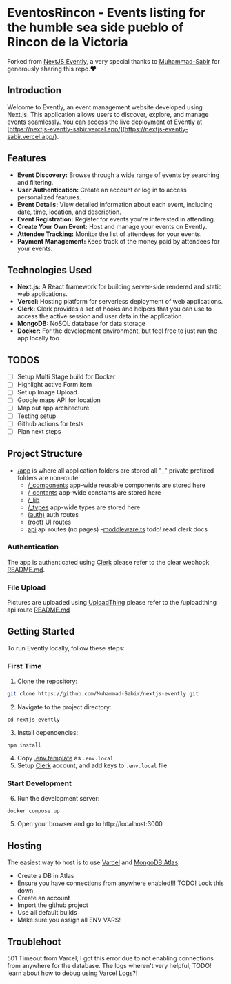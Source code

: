 # EventosRincon - Events listing for the humble sea side pueblo of Rincon de la Victoria

Forked from [NextJS Evently](https://github.com/Muhammad-Sabir/nextjs-evently), a very special
thanks to [Muhammad-Sabir](https://github.com/Muhammad-Sabir) for generously sharing this repo.❤️

## Introduction

Welcome to Evently, an event management website developed using Next.js. This application allows
users to discover, explore, and manage events seamlessly. You can access the live deployment of
Evently at [https://nextjs-evently-sabir.vercel.app/](https://nextjs-evently-sabir.vercel.app/).

## Features

- **Event Discovery:** Browse through a wide range of events by searching and filtering.
- **User Authentication:** Create an account or log in to access personalized features.
- **Event Details:** View detailed information about each event, including date, time, location, and
  description.
- **Event Registration:** Register for events you're interested in attending.
- **Create Your Own Event:** Host and manage your events on Evently.
- **Attendee Tracking:** Monitor the list of attendees for your events.
- **Payment Management:** Keep track of the money paid by attendees for your events.

## Technologies Used

- **Next.js:** A React framework for building server-side rendered and static web applications.
- **Vercel:** Hosting platform for serverless deployment of web applications.
- **Clerk:** Clerk provides a set of hooks and helpers that you can use to access the active
  session and user data in the application.
- **MongoDB:** NoSQL database for data storage
- **Docker:** For the development environment, but feel free to just run the app locally too

## TODOS

- [ ] Setup Multi Stage build for Docker
- [ ] Highlight active Form item
- [ ] Set up Image Upload
- [ ] Google maps API for location
- [ ] Map out app architecture
- [ ] Testing setup
- [ ] Github actions for tests
- [ ] Plan next steps

## Project Structure

- [/app](/app) is where all application folders are stored all "_" private prefixed folders are
  non-route
    - [/_components](/app/_components) app-wide reusable components are stored here
    - [/_contants](/app/_constants) app-wide constants are stored here
    - [/_lib](/app/_lib)
    - [/_types](/app/_types) app-wide types are stored here
    - [(auth)](/app/(auth)) auth routes
    - [(root)](/app/(root)) UI routes
    - [api](/app/api) api routes (no pages)
      -[moddleware.ts](/middleware.ts) todo! read clerk docs

### Authentication

The app is authenticated using [Clerk](https://clerk.com) please refer to the clear webhook
[README.md](./app/api/webhook/clerk/README.md).

### File Upload

Pictures are uploaded using [UploadThing](https://uploadthing.com/) please refer to the /uploadthing
api route [README.md]()

## Getting Started

To run Evently locally, follow these steps:

### First Time

1. Clone the repository:

```bash
git clone https://github.com/Muhammad-Sabir/nextjs-evently.git
```

2. Navigate to the project directory:

```
cd nextjs-evently
```

3. Install dependencies:

```
npm install
```

4. Copy [.env.template](/.env.template) as `.env.local`
4. Setup [Clerk](clerk.com/) account, and add keys to `.env.local` file

### Start Development

6. Run the development server:

```
docker compose up
```

5. Open your browser and go to http://localhost:3000

## Hosting

The easiest way to host is to use [Varcel](https://vercel.com/)
and [MongoDB Atlas](https://cloud.mongodb.com):

- Create a DB in Atlas
- Ensure you have connections from anywhere enabled!!! TODO! Lock this down
- Create an account
- Import the github project
- Use all default builds
- Make sure you assign all ENV VARS!

## Troublehoot

501 Timeout from Varcel, I got this error due to not enabling connections from anywhere for the
database. The logs wheren't very helpful, TODO! learn about how to debug using Varcel Logs?!
